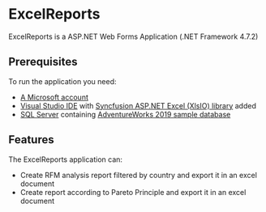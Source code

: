 # ExcelReports

ExcelReports is a ASP.NET Web Forms Application (.NET Framework 4.7.2)

## Prerequisites
To run the application you need:
- [A Microsoft account](https://support.microsoft.com/en-us/account-billing/how-to-create-a-new-microsoft-account-a84675c3-3e9e-17cf-2911-3d56b15c0aaf)
- [Visual Studio IDE](https://visualstudio.microsoft.com/downloads) with [Syncfusion ASP.NET Excel (XlsIO) library](https://www.nuget.org/packages/Syncfusion.XlsIO.AspNet) added
- [SQL Server](https://www.microsoft.com/en-us/sql-server/sql-server-downloads) containing [AdventureWorks 2019 sample database](https://learn.microsoft.com/en-us/sql/samples/adventureworks-install-configure?view=sql-server-ver16&tabs=ssms)

## Features
The ExcelReports application can:
- Create RFM analysis report filtered by country and export it in an excel document
- Create report according to Pareto Principle and export it in an excel document
